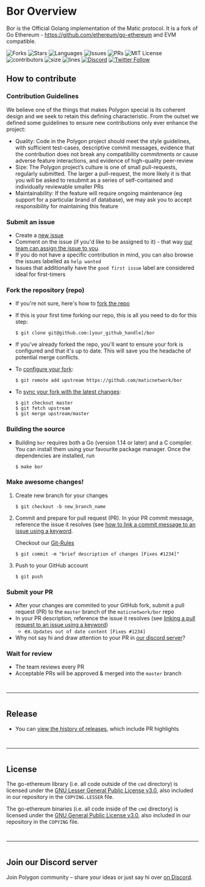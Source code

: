 # Bor Overview
Bor is the Official Golang implementation of the Matic protocol. It is a fork of Go Ethereum - https://github.com/ethereum/go-ethereum and EVM compatible.

![Forks](https://img.shields.io/github/forks/maticnetwork/bor?style=social)
![Stars](https://img.shields.io/github/stars/maticnetwork/bor?style=social)
![Languages](https://img.shields.io/github/languages/count/maticnetwork/bor)
![Issues](https://img.shields.io/github/issues/maticnetwork/bor)
![PRs](https://img.shields.io/github/issues-pr-raw/maticnetwork/bor)
![MIT License](https://img.shields.io/github/license/maticnetwork/bor)
![contributors](https://img.shields.io/github/contributors-anon/maticnetwork/bor)
![size](https://img.shields.io/github/languages/code-size/maticnetwork/bor)
![lines](https://img.shields.io/tokei/lines/github/maticnetwork/bor)
[![Discord](https://img.shields.io/discord/714888181740339261?color=1C1CE1&label=Polygon%20%7C%20Discord%20%F0%9F%91%8B%20&style=flat-square)](https://discord.gg/zdwkdvMNY2)
[![Twitter Follow](https://img.shields.io/twitter/follow/0xPolygon.svg?style=social)](https://twitter.com/0xPolygon)
 
## How to contribute

### Contribution  Guidelines
We believe one of the things that makes Polygon special is its coherent design and we seek to retain this defining characteristic. From the outset we defined some guidelines to ensure new contributions only ever enhance the project:

* Quality: Code in the Polygon project should meet the style guidelines, with sufficient test-cases, descriptive commit messages, evidence that the contribution does not break any compatibility commitments or cause adverse feature interactions, and evidence of high-quality peer-review
* Size: The Polygon project’s culture is one of small pull-requests, regularly submitted. The larger a pull-request, the more likely it is that you will be asked to resubmit as a series of self-contained and individually reviewable smaller PRs
* Maintainability: If the feature will require ongoing maintenance (eg support for a particular brand of database), we may ask you to accept responsibility for maintaining this feature
### Submit an issue

- Create a [new issue](https://github.com/maticnetwork/bor/issues/new/choose)
- Comment on the issue (if you'd like to be assigned to it) - that way [our team can assign the issue to you](https://github.blog/2019-06-25-assign-issues-to-issue-commenters/).
- If you do not have a specific contribution in mind, you can also browse the issues labelled as `help wanted`
- Issues that additionally have the `good first issue` label are considered ideal for first-timers

### Fork the repository (repo)

- If you're not sure, here's how to [fork the repo](https://help.github.com/en/articles/fork-a-repo)

- If this is your first time forking our repo, this is all you need to do for this step:

    ```
    $ git clone git@github.com:[your_github_handle]/bor
    ```

- If you've already forked the repo, you'll want to ensure your fork is configured and that it's up to date. This will save you the headache of potential merge conflicts.

- To [configure your fork](https://docs.github.com/en/github/collaborating-with-issues-and-pull-requests/configuring-a-remote-for-a-fork):

    ```
    $ git remote add upstream https://github.com/maticnetwork/bor
    ```

- To [sync your fork with the latest changes](https://docs.github.com/en/github/collaborating-with-issues-and-pull-requests/syncing-a-fork):

    ```
    $ git checkout master
    $ git fetch upstream
    $ git merge upstream/master
    ```

### Building the source

- Building `bor` requires both a Go (version 1.14 or later) and a C compiler. You can install
them using your favourite package manager. Once the dependencies are installed, run

     ```shell
     $ make bor
     ```

### Make awesome changes!

1. Create new branch for your changes

    ```
    $ git checkout -b new_branch_name
    ```

2. Commit and prepare for pull request (PR). In your PR commit message, reference the issue it resolves (see [how to link a commit message to an issue using a keyword](https://docs.github.com/en/free-pro-team@latest/github/managing-your-work-on-github/linking-a-pull-request-to-an-issue#linking-a-pull-request-to-an-issue-using-a-keyword).


    Checkout our [Git-Rules](https://docs.polygon.technology/docs/contribute/orientation#git-rules)

    ```
    $ git commit -m "brief description of changes [Fixes #1234]"
    ```

3. Push to your GitHub account

    ```
    $ git push
    ```

### Submit your PR

- After your changes are commited to your GitHub fork, submit a pull request (PR) to the `master` branch of the `maticnetwork/bor` repo
- In your PR description, reference the issue it resolves (see [linking a pull request to an issue using a keyword](https://docs.github.com/en/free-pro-team@latest/github/managing-your-work-on-github/linking-a-pull-request-to-an-issue#linking-a-pull-request-to-an-issue-using-a-keyword))
  - ex. `Updates out of date content [Fixes #1234]`
- Why not say hi and draw attention to your PR in [our discord server](https://discord.gg/zdwkdvMNY2)?

### Wait for review

- The team reviews every PR
- Acceptable PRs will be approved & merged into the `master` branch

<hr style="margin-top: 3em; margin-bottom: 3em;">

## Release

- You can [view the history of releases](https://github.com/maticnetwork/bor/releases), which include PR highlights

<hr style="margin-top: 3em; margin-bottom: 3em;">


## License

The go-ethereum library (i.e. all code outside of the `cmd` directory) is licensed under the
[GNU Lesser General Public License v3.0](https://www.gnu.org/licenses/lgpl-3.0.en.html),
also included in our repository in the `COPYING.LESSER` file.

The go-ethereum binaries (i.e. all code inside of the `cmd` directory) is licensed under the
[GNU General Public License v3.0](https://www.gnu.org/licenses/gpl-3.0.en.html), also
included in our repository in the `COPYING` file.

<hr style="margin-top: 3em; margin-bottom: 3em;">

## Join our Discord server

Join Polygon community  – share your ideas or just say hi over [on Discord](https://discord.gg/zdwkdvMNY2).
